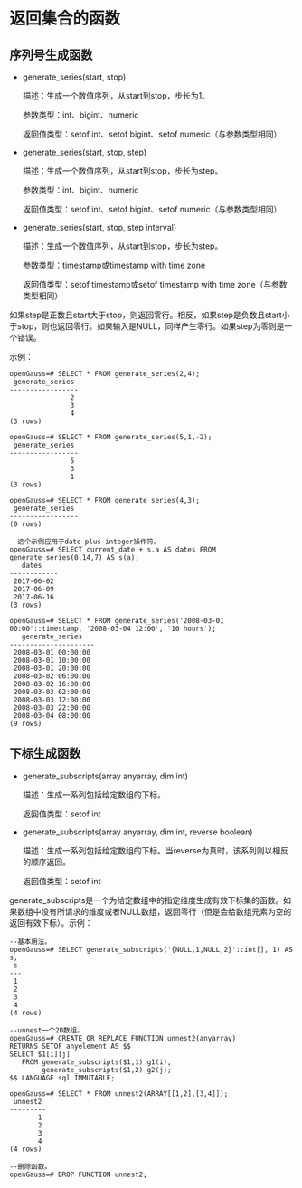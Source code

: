 # 返回集合的函数

## 序列号生成函数<a name="zh-cn_topic_0283137117_zh-cn_topic_0237121985_zh-cn_topic_0059779332_sfde916b05a3b4024b5cddf1ccf83a8f2"></a>

-   generate\_series\(start, stop\)

    描述：生成一个数值序列，从start到stop，步长为1。

    参数类型：int、bigint、numeric

    返回值类型：setof int、setof bigint、setof numeric（与参数类型相同）

-   generate\_series\(start, stop, step\)

    描述：生成一个数值序列，从start到stop，步长为step。

    参数类型：int、bigint、numeric

    返回值类型：setof int、setof bigint、setof numeric（与参数类型相同）

-   generate\_series\(start, stop, step interval\)

    描述：生成一个数值序列，从start到stop，步长为step。

    参数类型：timestamp或timestamp with time zone

    返回值类型：setof timestamp或setof timestamp with time zone（与参数类型相同）


如果step是正数且start大于stop，则返回零行。相反，如果step是负数且start小于stop，则也返回零行。如果输入是NULL，同样产生零行。如果step为零则是一个错误。

示例：

```
openGauss=# SELECT * FROM generate_series(2,4);
 generate_series
-----------------
               2
               3
               4
(3 rows)

openGauss=# SELECT * FROM generate_series(5,1,-2);
 generate_series
-----------------
               5
               3
               1
(3 rows)

openGauss=# SELECT * FROM generate_series(4,3);
 generate_series
-----------------
(0 rows)

--这个示例应用于date-plus-integer操作符。
openGauss=# SELECT current_date + s.a AS dates FROM generate_series(0,14,7) AS s(a);
   dates
------------
 2017-06-02
 2017-06-09
 2017-06-16
(3 rows)

openGauss=# SELECT * FROM generate_series('2008-03-01 00:00'::timestamp, '2008-03-04 12:00', '10 hours');
   generate_series
---------------------
 2008-03-01 00:00:00
 2008-03-01 10:00:00
 2008-03-01 20:00:00
 2008-03-02 06:00:00
 2008-03-02 16:00:00
 2008-03-03 02:00:00
 2008-03-03 12:00:00
 2008-03-03 22:00:00
 2008-03-04 08:00:00
(9 rows)
```

## 下标生成函数<a name="zh-cn_topic_0283137117_zh-cn_topic_0237121985_zh-cn_topic_0059779332_s25da07a4e3f84281af7e30b081b29a88"></a>

-   generate\_subscripts\(array anyarray, dim int\)

    描述：生成一系列包括给定数组的下标。

    返回值类型：setof int

-   generate\_subscripts\(array anyarray, dim int, reverse boolean\)

    描述：生成一系列包括给定数组的下标。当reverse为真时，该系列则以相反的顺序返回。

    返回值类型：setof int


generate\_subscripts是一个为给定数组中的指定维度生成有效下标集的函数。如果数组中没有所请求的维度或者NULL数组，返回零行（但是会给数组元素为空的返回有效下标）。示例：

```
--基本用法。
openGauss=# SELECT generate_subscripts('{NULL,1,NULL,2}'::int[], 1) AS s;
 s
---
 1
 2
 3
 4
(4 rows)
```

```
--unnest一个2D数组。
openGauss=# CREATE OR REPLACE FUNCTION unnest2(anyarray)
RETURNS SETOF anyelement AS $$
SELECT $1[i][j]
   FROM generate_subscripts($1,1) g1(i),
        generate_subscripts($1,2) g2(j);
$$ LANGUAGE sql IMMUTABLE;

openGauss=# SELECT * FROM unnest2(ARRAY[[1,2],[3,4]]);
 unnest2
---------
       1
       2
       3
       4
(4 rows)

--删除函数。
openGauss=# DROP FUNCTION unnest2;
```
